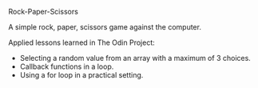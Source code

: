 Rock-Paper-Scissors

A simple rock, paper, scissors game against the computer.

Applied lessons learned in The Odin Project:
 - Selecting a random value from an array with a maximum of 3 choices.
 - Callback functions in a loop.
 - Using a for loop in a practical setting. 
